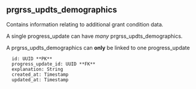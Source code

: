 ## prgrss_updts_demographics

Contains information relating to additional grant condition data.

A single progress_update can have *many* prgrss_updts_demographics.

A prgrss_updts_demographics can **only** be linked to one progress_update

```
  id: UUID **PK**
  progress_update_id: UUID **FK**
  explanation: String
  created_at: Timestamp
  updated_at: Timestamp
```
